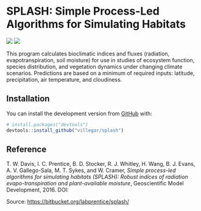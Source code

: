 
<!-- README.md is generated from README.Rmd. Please edit that file -->

# SPLASH: Simple Process-Led Algorithms for Simulating Habitats

<!-- badges: start -->

[![](https://img.shields.io/badge/devel%20version-1.0.0.9000-yellow.svg)](https://github.com/villegar/splash)
[![](https://img.shields.io/badge/doi-10.5281/zenodo.376293-blue.svg)](https://doi.org/10.5281/zenodo.376293)
<!-- badges: end -->

This program calculates bioclimatic indices and fluxes (radiation,
evapotranspiration, soil moisture) for use in studies of ecosystem
function, species distribution, and vegetation dynamics under changing
climate scenarios. Predictions are based on a minimum of required
inputs: latitude, precipitation, air temperature, and cloudiness.

## Installation

<!-- You can install the released version of splash from [CRAN](https://CRAN.R-project.org) with: -->

<!-- ``` r -->

<!-- install.packages("splash") -->

<!-- ``` -->

<!-- And the development version from [GitHub](https://github.com/) with: -->

You can install the development version from
[GitHub](https://github.com/) with:

``` r
# install.packages("devtools")
devtools::install_github("villegar/splash")
```

## Reference

T. W. Davis, I. C. Prentice, B. D. Stocker, R. J. Whitley, H. Wang, B.
J. Evans, A. V. Gallego-Sala, M. T. Sykes, and W. Cramer, *Simple
process-led algorithms for simulating habitats (SPLASH): Robust indices
of radiation evapo-transpiration and plant-available moisture*,
Geoscientific Model Development, 2016. DOI: 

Source: <https://bitbucket.org/labprentice/splash/>
